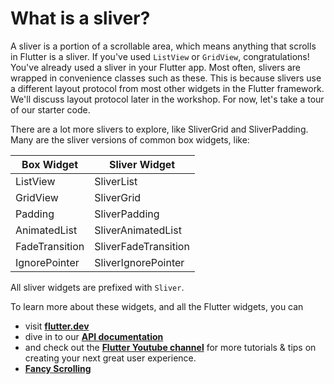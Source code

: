 # What is a sliver?

A sliver is a portion of a scrollable area, which means anything that scrolls in
Flutter is a sliver. If you've used `ListView` or `GridView`, congratulations!
You've already used a sliver in your Flutter app. Most often, slivers are
wrapped in convenience classes such as these. This is because slivers use a
different layout protocol from most other widgets in the Flutter framework.
We'll discuss layout protocol later in the workshop. For now, let's take a
tour of our starter code.

There are a lot more slivers to explore, like SliverGrid and SliverPadding.
Many are the sliver versions of common box widgets, like:

| Box Widget | Sliver Widget |
| --- | --- |
| ListView | SliverList |
| GridView | SliverGrid |
| Padding | SliverPadding |
| AnimatedList | SliverAnimatedList |
| FadeTransition | SliverFadeTransition |
| IgnorePointer | SliverIgnorePointer |

All sliver widgets are prefixed with `Sliver`.

To learn more about these widgets, and all the Flutter widgets, you can

- visit **[flutter.dev](https://flutter.dev/)**
- dive in to our **[API documentation](https://api.flutter.dev/flutter/search.html?q=sliver)**
- and check out the
  **[Flutter Youtube channel](https://www.youtube.com/channel/UCwXdFgeE9KYzlDdR7TG9cMw)**
  for more tutorials & tips on creating your next great user experience.
- **[Fancy Scrolling](https://docs.flutter.dev/ui/advanced/slivers)**

